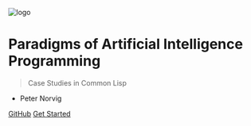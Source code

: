 ![logo](_media/paip-cover.gif)

# Paradigms of Artificial Intelligence Programming

> Case Studies in Common Lisp

* Peter Norvig

[GitHub](https://github.com/norvig/paip-lisp)
[Get Started](#paradigms-of-artificial-intelligence-programming)